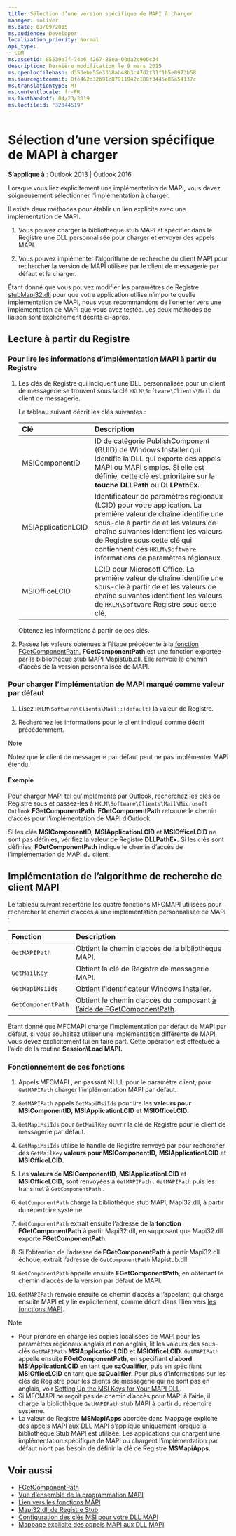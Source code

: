 ```yaml
---
title: Sélection d’une version spécifique de MAPI à charger
manager: soliver
ms.date: 03/09/2015
ms.audience: Developer
localization_priority: Normal
api_type:
- COM
ms.assetid: 85539a7f-74b6-4267-86ea-00da2c900c34
description: Dernière modification le 9 mars 2015
ms.openlocfilehash: d353eba55e33b8ab48b3c47d2f31f1b5e0973b58
ms.sourcegitcommit: 8fe462c32b91c87911942c188f3445e85a54137c
ms.translationtype: MT
ms.contentlocale: fr-FR
ms.lasthandoff: 04/23/2019
ms.locfileid: "32344519"
---
```

# <a name="choose-a-specific-version-of-mapi-to-load"></a>Sélection d’une version spécifique de MAPI à charger

**S’applique à** : Outlook 2013 | Outlook 2016 
  
Lorsque vous liez explicitement une implémentation de MAPI, vous devez soigneusement sélectionner l’implémentation à charger. 
  
Il existe deux méthodes pour établir un lien explicite avec une implémentation de MAPI. 
  
1. Vous pouvez charger la bibliothèque stub MAPI et spécifier dans le Registre une DLL personnalisée pour charger et envoyer des appels MAPI.
    
2. Vous pouvez implémenter l’algorithme de recherche du client MAPI pour rechercher la version de MAPI utilisée par le client de messagerie par défaut et la charger.
    
Étant donné que vous pouvez modifier les paramètres de Registre [ stubMapi32.dll](https://msdn.microsoft.com/library/ms531218%28EXCHG.10%29.aspx) pour que votre application utilise n’importe quelle implémentation de MAPI, nous vous recommandons de l’orienter vers une implémentation de MAPI que vous avez testée. Les deux méthodes de liaison sont explicitement décrits ci-après. 
  
## <a name="reading-from-the-registry"></a>Lecture à partir du Registre

### <a name="to-read-mapi-implementation-information-from-the-registry"></a>Pour lire les informations d’implémentation MAPI à partir du Registre

1. Les clés de Registre qui indiquent une DLL personnalisée pour un client de messagerie se trouvent sous la clé  `HKLM\Software\Clients\Mail` du client de messagerie. 
    
   Le tableau suivant décrit les clés suivantes :
    
   |**Clé**|**Description**|
   |:-----|:-----|
   |MSIComponentID  <br/> |ID de catégorie PublishComponent (GUID) de Windows Installer qui identifie la DLL qui exporte des appels MAPI ou MAPI simples. Si elle est définie, cette clé est prioritaire sur la **touche DLLPath** ou **DLLPathEx.**  <br/> |
   |MSIApplicationLCID  <br/> |Identificateur de paramètres régionaux (LCID) pour votre application. La première valeur de chaîne identifie une sous-clé à partir de et les valeurs de chaîne suivantes identifient les valeurs de Registre sous cette clé qui contiennent des  `HKLM\Software` informations de paramètres régionaux.  <br/> |
   |MSIOfficeLCID  <br/> |LCID pour Microsoft Office. La première valeur de chaîne identifie une sous-clé à partir de et les valeurs de chaîne suivantes identifient les valeurs de  `HKLM\Software` Registre sous cette clé.  <br/> |
   
   Obtenez les informations à partir de ces clés.
    
2. Passez les valeurs obtenues à l’étape précédente à la [fonction FGetComponentPath.](fgetcomponentpath.md) **FGetComponentPath** est une fonction exportée par la bibliothèque stub MAPI Mapistub.dll. Elle renvoie le chemin d’accès de la version personnalisée de MAPI. 


### <a name="to-load-the-implementation-of-mapi-marked-as-default"></a>Pour charger l’implémentation de MAPI marqué comme valeur par défaut

1. Lisez  `HKLM\Software\Clients\Mail::(default)` la valeur de Registre. 
    
2. Recherchez les informations pour le client indiqué comme décrit précédemment.
    
> [!NOTE]
> Notez que le client de messagerie par défaut peut ne pas implémenter MAPI étendu. 
  
#### <a name="example"></a>Exemple

Pour charger MAPI tel qu’implémenté par Outlook, recherchez les clés de Registre sous et passez-les à  `HKLM\Software\Clients\Mail\Microsoft Outlook` **FGetComponentPath**. **FGetComponentPath** retourne le chemin d’accès pour l’implémentation de MAPI d’Outlook. 
  
Si les clés **MSIComponentID,** **MSIApplicationLCID** et **MSIOfficeLCID** ne sont pas définies, vérifiez la valeur de Registre **DLLPathEx.** Si les clés sont définies, **FGetComponentPath** indique le chemin d’accès de l’implémentation de MAPI du client. 
  
## <a name="implementing-the-mapi-client-lookup-algorithm"></a>Implémentation de l’algorithme de recherche de client MAPI

Le tableau suivant répertorie les quatre fonctions MFCMAPI utilisées pour rechercher le chemin d’accès à une implémentation personnalisée de MAPI :
  
|**Fonction**|**Description**|
|:-----|:-----|
| `GetMAPIPath` <br/> |Obtient le chemin d’accès de la bibliothèque MAPI.  <br/> |
| `GetMailKey` <br/> |Obtient la clé de Registre de messagerie MAPI.  <br/> |
| `GetMapiMsiIds` <br/> |Obtient l’identificateur Windows Installer.  <br/> |
| `GetComponentPath` <br/> |Obtient le chemin d’accès du composant [à l’aide de FGetComponentPath](fgetcomponentpath.md).  <br/> |
   
Étant donné que MFCMAPI charge l’implémentation par défaut de MAPI par défaut, si vous souhaitez utiliser une implémentation différente de MAPI, vous devez explicitement lui en faire part. Cette opération est effectuée à l’aide de la routine **Session\Load MAPI.** 
  
### <a name="how-these-functions-work"></a>Fonctionnement de ces fonctions

1. Appels MFCMAPI , en passant NULL pour le paramètre client, pour  `GetMAPIPath` charger l’implémentation MAPI par défaut.
    
2.  `GetMAPIPath` appels  `GetMapiMsiIds` pour lire les **valeurs pour MSIComponentID,** **MSIApplicationLCID** et **MSIOfficeLCID**.
    
3.  `GetMapiMsiIds` pour  `GetMailKey` ouvrir la clé de Registre pour le client de messagerie par défaut. 
    
4.  `GetMapiMsiIds` utilise le handle de Registre renvoyé par pour rechercher des  `GetMailKey` **valeurs pour MSIComponentID,** **MSIApplicationLCID** et **MSIOfficeLCID**.
    
5. Les **valeurs de MSIComponentID**, **MSIApplicationLCID** et **MSIOfficeLCID**, sont renvoyées à  `GetMAPIPath` .  `GetMAPIPath` puis les transmet à  `GetComponentPath` .
    
6.  `GetComponentPath` charge la bibliothèque stub MAPI, Mapi32.dll, à partir du répertoire système. 
    
7.  `GetComponentPath` extrait ensuite l’adresse de la **fonction FGetComponentPath** à partir Mapi32.dll, en supposant que Mapi32.dll exporte **FGetComponentPath**.
    
8. Si l’obtention de l’adresse **de FGetComponentPath** à partir Mapi32.dll échoue, extrait l’adresse de  `GetComponentPath` Mapistub.dll. 
    
9.  `GetComponentPath` appelle ensuite **FGetComponentPath**, en obtenant le chemin d’accès de la version par défaut de MAPI.
    
10.  `GetMAPIPath` renvoie ensuite ce chemin d’accès à l’appelant, qui charge ensuite MAPI et y lie explicitement, comme décrit dans l’lien vers [les fonctions MAPI](how-to-link-to-mapi-functions.md).
    
> [!NOTE] 
> - Pour prendre en charge les copies localisées de MAPI pour les paramètres régionaux anglais et non anglais, lit les valeurs des sous-clés `GetMAPIPath` **MSIApplicationLCID** et **MSIOfficeLCID.**  `GetMAPIPath` appelle ensuite **FGetComponentPath**, en spécifiant **d’abord MSIApplicationLCID** en tant que **szQualifier**, puis en spécifiant **MSIOfficeLCID** en tant que **szQualifier**. Pour plus d’informations sur les clés de Registre pour les clients de messagerie qui ne sont pas en anglais, voir [Setting Up the MSI Keys for Your MAPI DLL](https://msdn.microsoft.com/library/ee909494%28VS.85%29.aspx).   
> - Si MFCMAPI ne reçoit pas de chemin d’accès pour MAPI à l’aide, il charge la bibliothèque  `GetMAPIPath` stub MAPI à partir du répertoire système.
> - La valeur de Registre **MSMapiApps** abordée dans Mappage explicite des appels MAPI aux [DLL MAPI](https://msdn.microsoft.com/library/ee909490%28VS.85%29.aspx) s’applique uniquement lorsque la bibliothèque Stub MAPI est utilisée. Les applications qui chargent une implémentation spécifique de MAPI ou chargent l’implémentation par défaut n’ont pas besoin de définir la clé de Registre **MSMapiApps.** 
    
## <a name="see-also"></a>Voir aussi

- [FGetComponentPath](fgetcomponentpath.md)
- [Vue d’ensemble de la programmation MAPI](mapi-programming-overview.md)
- [Lien vers les fonctions MAPI](how-to-link-to-mapi-functions.md)
- [Mapi32.dll de Registre Stub](https://msdn.microsoft.com/library/ms531218%28EXCHG.10%29.aspx)
- [Configuration des clés MSI pour votre DLL MAPI](https://msdn.microsoft.com/library/ee909494%28VS.85%29.aspx)
- [Mappage explicite des appels MAPI aux DLL MAPI](https://msdn.microsoft.com/library/ee909490%28VS.85%29.aspx)

